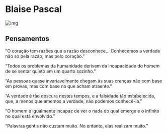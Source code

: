 # Blaise Pascal

![img](https://i.imgur.com/IXiVmiV.jpg)

## Pensamentos

“O coração tem razões que a razão desconhece... Conhecemos a verdade não só pela razão, mas pelo coração.”

“Todos os problemas da humanidade derivam da incapacidade do homem de se sentar quieto em um quarto sozinho.”

“As pessoas quase invariavelmente chegam às suas crenças não com base em provas, mas com base no que acham atraente.”

“A verdade é tão obscura nestes tempos, e a falsidade tão estabelecida, que, a menos que amemos a verdade, não podemos conhecê-la.”

“O homem é igualmente incapaz de ver o nada do qual emerge e o infinito no qual está envolvido.”

“Palavras gentis não custam muito. No entanto, elas realizam muito.”

